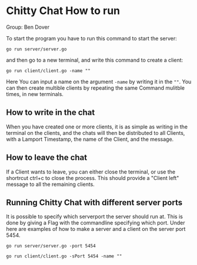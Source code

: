 # Chitty Chat How to run
Group: Ben Dover

To start the program you have to run this command to start the server:
```console
go run server/server.go
```

and then go to a new terminal, and write this command to create a client:
```console
go run client/client.go -name ""
```
Here You can input a name on the argument ``-name`` by writing it in the ``""``.
You can then create multible clients by repeating the same Command mulitble times, in new terminals.

## How to write in the chat
When you have created one or more clients, it is as simple as writing in the terminal on the clients, and the chats will then be distributed to all Clients, with a Lamport Timestamp, the name of the Client, and the message.

## How to leave the chat
If a Client wants to leave, you can either close the terminal, or use the shortrcut ctrl+c to close the process.
This should provide a "Client left" message to all the remaining clients.

## Running Chitty Chat with different server ports
It is possible to specify which serverport the server should run at. This is done by giving a Flag with the commandline specifying which port. Under here are examples of how to make a server and a client on the server port 5454.
```console
go run server/server.go -port 5454
```
```console
go run client/client.go -sPort 5454 -name ""
```
